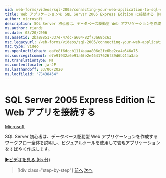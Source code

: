 ```yaml
---
uid: web-forms/videos/sql-2005/connecting-your-web-application-to-sql-server-2005-express-edition
title: Web アプリケーションを SQL Server 2005 Express Edition に接続する |Microsoft Docs
author: microsoft
description: SQL Server 初心者は、データベース駆動型 Web アプリケーションを作成するワークフロー全体を説明し、ビジュアルツールを使用して管理者をすばやく作成します...
ms.author: riande
ms.date: 03/20/2006
ms.assetid: 2ba89851-337e-47dc-a604-82f73a68bc63
msc.legacyurl: /web-forms/videos/sql-2005/connecting-your-web-application-to-sql-server-2005-express-edition
msc.type: video
ms.openlocfilehash: eafe8f6dccb1114aaaa806e2fe6be2ca4e646a75
ms.sourcegitcommit: e7e91932a6e91a63e2e46417626f39d6b244a3ab
ms.translationtype: MT
ms.contentlocale: ja-JP
ms.lasthandoff: 03/06/2020
ms.locfileid: "78438454"
---
```

# <a name="connecting-your-web-application-to-sql-server-2005-express-edition"></a>SQL Server 2005 Express Edition に Web アプリを接続する

[Microsoft](https://github.com/microsoft)

SQL Server 初心者は、データベース駆動型 Web アプリケーションを作成するワークフロー全体を説明し、ビジュアルツールを使用して管理アプリケーションをすばやく作成します。

[&#9654;ビデオを見る (65 分)](https://channel9.msdn.com/Blogs/ASP-NET-Site-Videos/connecting-your-web-application-to-sql-server-2005-express-edition)

> [!div class="step-by-step"]
> [前へ](understanding-security-and-network-connectivity.md)
> [次へ](using-sql-server-management-studio.md)
